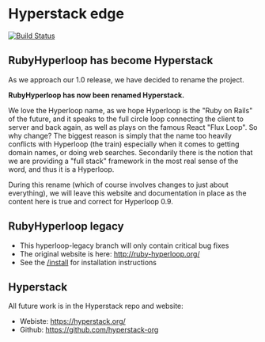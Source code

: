# Hyperstack edge

[![Build Status](https://travis-ci.org/Hyperloop-org/Hyperloop.svg?branch=hyperloop-legacy)](https://travis-ci.org/Hyperloop-org/Hyperloop)

## RubyHyperloop has become Hyperstack

As we approach our 1.0 release, we have decided to rename the project.

**RubyHyperloop has now been renamed Hyperstack.**

We love the Hyperloop name, as we hope Hyperloop is the "Ruby on Rails" of the future, and it speaks to the full circle loop connecting the client to server and back again, as well as plays on the famous React "Flux Loop". So why change? The biggest reason is simply that the name too heavily conflicts with Hyperloop (the train) especially when it comes to getting domain names, or doing web searches. Secondarily there is the notion that we are providing a "full stack" framework in the most real sense of the word, and thus it is a Hyperloop.

During this rename (which of course involves changes to just about everything), we will leave this website and documentation in place as the content here is true and correct for Hyperloop 0.9.

## RubyHyperloop legacy

+ This hyperloop-legacy branch will only contain critical bug fixes
+ The original website is here: http://ruby-hyperloop.org/
+ See the [/install](/install) for installation instructions

## Hyperstack

All future work is in the Hyperstack repo and website:

+ Webiste: https://hyperstack.org/
+ Github: https://github.com/hyperstack-org

